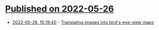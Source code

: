 # [Published on 2022-05-26](index.md)

* [2022-05-26, 15:19:40](https://news.ycombinator.com/item?id=31519423) - [Translating images into bird's-eye-view maps](https://www.amazon.science/blog/translating-images-into-birds-eye-view-maps)
